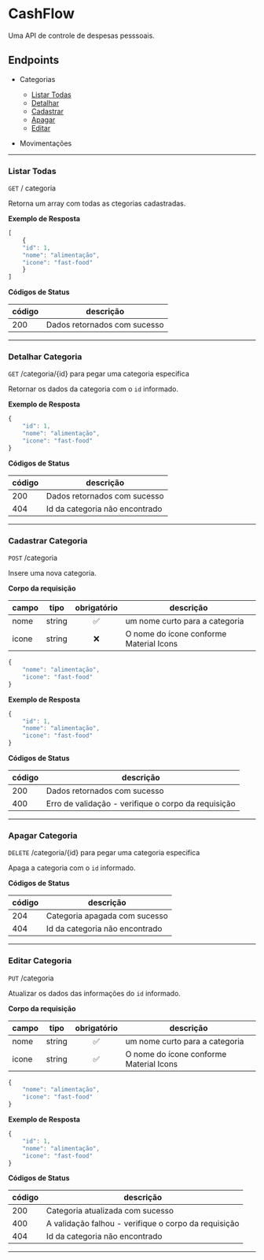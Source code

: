 # CashFlow
Uma API de controle de despesas pesssoais.


## Endpoints

- Categorias
    - [Listar Todas](#listar-todas)
    - [Detalhar](#detalhar-Categorias)
    - [Cadastrar](#catastrar-categoria)
    - [Apagar](#apagar-categoria)
    - [Editar](#editar-categoria)

- Movimentações 

---
### Listar Todas

`GET` / categoria 

Retorna um array com todas as ctegorias cadastradas.

**Exemplo de Resposta**

```js
[
    {
    "id": 1,
    "nome": "alimentação",
    "icone": "fast-food"
    }
]
```
**Códigos de Status**

| código | descrição|
|--------|----------|
|200|Dados retornados com sucesso

--- 

### Detalhar Categoria

`GET` /categoria/{id}  para pegar uma categoria especifica 

Retornar os dados da categoria com o `id` informado.

**Exemplo de Resposta**

```js
{
    "id": 1,
    "nome": "alimentação",
    "icone": "fast-food"
}
```

**Códigos de Status**

| código | descrição|
|--------|----------|
|200|Dados retornados com sucesso
|404| Id da categoria não encontrado 

--- 

### Cadastrar Categoria

`POST` /categoria

Insere uma nova categoria.

**Corpo da requisição**

|campo|tipo|obrigatório|descrição
|-----|----|:-----------:|---------
|nome|string|✅|um nome curto para a categoria
|icone|string|❌|O nome do ícone conforme Material Icons


```js
{
    "nome": "alimentação",
    "icone": "fast-food"
}
```

**Exemplo de Resposta**

```js
{
    "id": 1,
    "nome": "alimentação",
    "icone": "fast-food"
}
```

**Códigos de Status**

| código | descrição|
|--------|----------|
|200|Dados retornados com sucesso
|400| Erro de validação - verifique o corpo da requisição

---

### Apagar Categoria

`DELETE` /categoria/{id}  para pegar uma categoria especifica 

Apaga a categoria com o `id` informado.

**Códigos de Status**

| código | descrição|
|--------|----------|
|204|Categoria apagada com sucesso
|404| Id da categoria não encontrado 

--- 


### Editar Categoria

`PUT` /categoria

Atualizar os dados das informações do `id` informado.

**Corpo da requisição**

|campo|tipo|obrigatório|descrição
|-----|----|:-----------:|---------
|nome|string|✅|um nome curto para a categoria
|icone|string|✅|O nome do ícone conforme Material Icons


```js
{
    "nome": "alimentação",
    "icone": "fast-food"
}
```

**Exemplo de Resposta**

```js
{
    "id": 1,
    "nome": "alimentação",
    "icone": "fast-food"
}
```

**Códigos de Status**

| código | descrição|
|--------|----------|
|200|Categoria atualizada com sucesso
|400| A validação falhou - verifique o corpo da requisição
|404| Id da categoria não encontrado

---